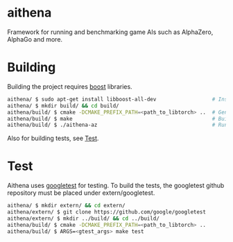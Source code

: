 # aithena
Framework for running and benchmarking game AIs such as AlphaZero, AlphaGo and more.

# Building
Building the project requires [boost](https://www.boost.org/) libraries.

```bash
aithena/ $ sudo apt-get install libboost-all-dev                  # Install dependencies
aithena/ $ mkdir build/ && cd build/
aithena/build/ $ cmake -DCMAKE_PREFIX_PATH=<path_to_libtorch> ..  # Generate build files
aithena/build/ $ make                                             # Build executable
aithena/build/ $ ./aithena-az                                     # Run program
```

Also for building tests, see [Test](#test).

# Test
Aithena uses [googletest](https://github.com/google/googletest) for testing.
To build the tests, the googletest github repository must be placed under extern/googletest.

```bash
aithena/ $ mkdir extern/ && cd extern/
aithena/extern/ $ git clone https://github.com/google/googletest
aithena/extern/ $ mkdir ../build/ && cd ../build/
aithena/build/ $ cmake -DCMAKE_PREFIX_PATH=<path_to_libtorch> ..
aithena/build/ $ ARGS=<gtest_args> make test
```
